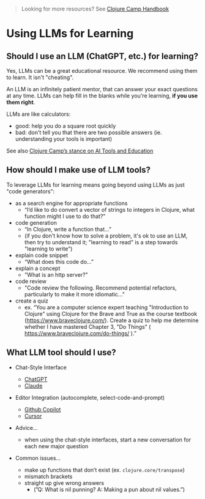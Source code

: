 > Looking for more resources? See [Clojure Camp Handbook](/README.md)

# Using LLMs for Learning

## Should I use an LLM (ChatGPT, etc.) for learning?

Yes, LLMs can be a great educational resource. We recommend using them to learn. It isn't "cheating".

An LLM is an infinitely patient mentor, that can answer your exact questions at any time. LLMs can help fill in the blanks while you're learning, **if you use them right**.

LLMs are like calculators:
  - good: help you do a square root quickly
  - bad: don't tell you that there are two possible answers (ie. understanding your tools is important)

See also [Clojure Camp’s stance on AI Tools and Education](/pedagogy/gptpolicy.md)

## How should I make use of LLM tools?

To leverage LLMs for learning means going beyond using LLMs as just "code generators":

  - as a search engine for appropriate functions
    - “I’d like to do convert a vector of strings to integers in Clojure, what function might I use to do that?”
  - code generation
    - “In Clojure, write a function that…”
    - (if you don't know how to solve a problem, it's ok to use an LLM, then try to understand it; "learning to read" is a step towards "learning to write") 
  - explain code snippet
    - “What does this code do…”
  - explain a concept
    - "What is an http server?"
  - code review
    - "Code review the following. Recommend potential refactors, particularly to make it more idiomatic..."
  - create a quiz
    - ex. “You are a computer science expert teaching "Introduction to Clojure" using Clojure for the Brave and True as the course textbook (https://www.braveclojure.com/). Create a quiz to help me determine whether I have mastered Chapter 3, "Do Things" ( https://www.braveclojure.com/do-things/ ).”


## What LLM tool should I use?

- Chat-Style Interface
  - [ChatGPT](https://chatgpt.com/) 
  - [Claude](https://claude.ai/)

- Editor Integration (autocomplete, select-code-and-prompt)
  - [Github Copilot](https://github.com/copilot)
  - [Cursor](https://cursor.com) 

- Advice...
  - when using the chat-style interfaces, start a new conversation for each new major question
  
- Common issues...
  - make up functions that don’t exist (ex. `clojure.core/transpose`)
  - mismatch brackets
  - straight up give wrong answers
    - (”Q: What is nil punning? A: Making a pun about nil values.”)
